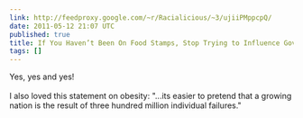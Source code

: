 ```yaml
---
link: http://feedproxy.google.com/~r/Racialicious/~3/ujiiPMppcpQ/
date: 2011-05-12 21:07 UTC
published: true
title: If You Haven’t Been On Food Stamps, Stop Trying to Influence Government Policy
tags: []
---
```


Yes, yes and yes! <br><br>I also loved this statement on obesity: "...its easier to pretend that a growing nation is the result of three hundred million individual failures."
